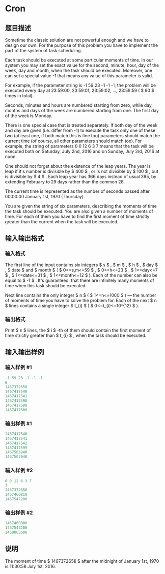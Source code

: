 # Cron

## 题目描述

Sometime the classic solution are not powerful enough and we have to design our own. For the purpose of this problem you have to implement the part of the system of task scheduling.

Each task should be executed at some particular moments of time. In our system you may set the exact value for the second, minute, hour, day of the week, day and month, when the task should be executed. Moreover, one can set a special value -1 that means any value of this parameter is valid.

For example, if the parameter string is -1 59 23 -1 -1 -1, the problem will be executed every day at 23:59:00, 23:59:01, 23:59:02, ..., 23:59:59 ( $ 60 $ times in total).

Seconds, minutes and hours are numbered starting from zero, while day, months and days of the week are numbered starting from one. The first day of the week is Monday.

There is one special case that is treated separately. If both day of the week and day are given (i.e. differ from -1) to execute the task only one of these two (at least one, if both match this is fine too) parameters should match the current time (of course, all other parameters should match too). For example, the string of parameters 0 0 12 6 3 7 means that the task will be executed both on Saturday, July 2nd, 2016 and on Sunday, July 3rd, 2016 at noon.

One should not forget about the existence of the leap years. The year is leap if it's number is divisible by $ 400 $ , or is not divisible by $ 100 $ , but is divisible by $ 4 $ . Each leap year has 366 days instead of usual 365, by extending February to 29 days rather than the common 28.

The current time is represented as the number of seconds passed after 00:00:00 January 1st, 1970 (Thursday).

You are given the string of six parameters, describing the moments of time the task should be executed. You are also given a number of moments of time. For each of them you have to find the first moment of time strictly greater than the current when the task will be executed.

## 输入输出格式

### 输入格式

The first line of the input contains six integers $ s $ , $ m $ , $ h $ , $ day $ , $ date $ and $ month $ ( $ 0<=s,m<=59 $ , $ 0<=h<=23 $ , $ 1<=day<=7 $ , $ 1<=date<=31 $ , $ 1<=month<=12 $ ). Each of the number can also be equal to $ -1 $ . It's guaranteed, that there are infinitely many moments of time when this task should be executed.

Next line contains the only integer $ n $ ( $ 1<=n<=1000 $ ) — the number of moments of time you have to solve the problem for. Each of the next $ n $ lines contains a single integer $ t_{i} $ ( $ 0<=t_{i}<=10^{12} $ ).

### 输出格式

Print $ n $ lines, the $ i $ -th of them should contain the first moment of time strictly greater than $ t_{i} $ , when the task should be executed.

## 输入输出样例

### 输入样例 #1

```cpp
-1 59 23 -1 -1 -1
6
1467372658
1467417540
1467417541
1467417598
1467417599
1467417600

```
### 输出样例 #1

```cpp
1467417540
1467417541
1467417542
1467417599
1467503940
1467503940

```
### 输入样例 #2

```cpp
0 0 12 6 3 7
3
1467372658
1467460810
1467547200

```
### 输出样例 #2

```cpp
1467460800
1467547200
1468065600

```
## 说明

The moment of time $ 1467372658 $ after the midnight of January 1st, 1970 is 11:30:58 July 1st, 2016.

